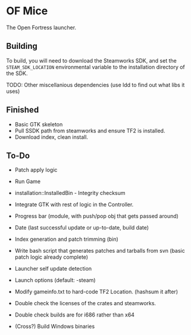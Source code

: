 # OF Mice
The Open Fortress launcher.

## Building
To build, you will need to download the Steamworks SDK, and set
the `STEAM_SDK_LOCATION` environmental variable to the
installation directory of the SDK.

TODO: Other miscellanious dependencies
(use ldd to find out what libs it uses)

## Finished
* Basic GTK skeleton
* Pull SSDK path from steamworks and ensure TF2 is installed.
* Download index, clean install.
## To-Do
* Patch apply logic
* Run Game
* installation::InstalledBin - Integrity checksum

* Integrate GTK with rest of logic in the Controller.
* Progress bar (module, with push/pop obj that gets passed around)
* Date (last successful update or up-to-date, build date)

* Index generation and patch trimming (bin)
* Write bash script that generates patches and tarballs from svn
    (basic patch logic already complete)
* Launcher self update detection
* Launch options (default: -steam)
* Modify gameinfo.txt to hard-code TF2 Location. (hashsum it after)

* Double check the licenses of the crates and steamworks.
* Double check builds are for i686 rather than x64
* (Cross?) Build Windows binaries